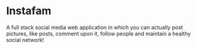 # Instafam
A full stack social media web application in which you can actually post pictures, like posts, comment upon it, follow people and maintain a healthy social network!

